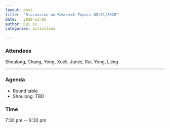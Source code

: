 ```yaml
---
layout: post
title:  "Discussion on Research Topics 05/11/2020"
date:   2020-11-05
author: Rui Xu
categories: activities

---
```



### Attendees

Shoulong, Chang, Yong, Xueli, Junjie, Rui, Yong, Lijing

---



### Agenda

- Round table
- Shoulong: TBD






### Time

7:30 pm -- 9:30 pm

